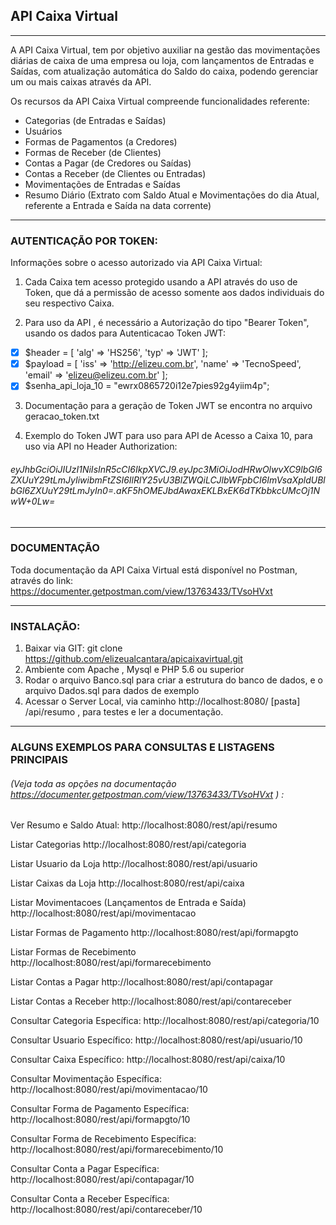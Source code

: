 ## API Caixa Virtual

_______

A API Caixa Virtual, tem por objetivo auxiliar na gestão das movimentações diárias de caixa de uma empresa ou loja, com lançamentos de Entradas e Saídas, com atualização automática do Saldo do caixa, podendo gerenciar um ou mais caixas através da API.


Os recursos da API Caixa Virtual compreende funcionalidades referente:


- Categorias (de Entradas e Saídas)
- Usuários
- Formas de Pagamentos (a Credores)
- Formas de Receber (de Clientes)
- Contas a Pagar (de Credores ou Saídas)
- Contas a Receber (de Clientes ou Entradas)
- Movimentações de Entradas e Saídas
- Resumo Diário (Extrato com Saldo Atual e Movimentações do dia Atual, referente a Entrada e Saída na data corrente)

* * * * * * * * * * 

### AUTENTICAÇÃO POR TOKEN:

Informações sobre o acesso autorizado via API Caixa Virtual:
 
1. Cada Caixa tem acesso protegido usando a API através do uso de Token, que dá a permissão de acesso somente aos dados individuais do seu respectivo Caixa.

2. Para uso da API , é necessário a Autorização do tipo "Bearer Token", usando os dados para Autenticacao Token JWT:

- [x] $header = [ 'alg' => 'HS256', 'typ' => 'JWT' ]; 
- [x] $payload = [ 'iss' => 'http://elizeu.com.br', 'name' => 'TecnoSpeed', 'email' => 'elizeu@elizeu.com.br' ]; 
- [x] $senha_api_loja_10 = "ewrx0865720i12e7pies92g4yiim4p";

3. Documentação para a geração de Token JWT se encontra no arquivo geracao_token.txt

4. Exemplo do Token JWT para uso para API de Acesso a Caixa 10, para uso via API no Header Authorization: 
###### eyJhbGciOiJIUzI1NiIsInR5cCI6IkpXVCJ9.eyJpc3MiOiJodHRwOlwvXC9lbGl6ZXUuY29tLmJyIiwibmFtZSI6IlRlY25vU3BlZWQiLCJlbWFpbCI6ImVsaXpldUBlbGl6ZXUuY29tLmJyIn0=.aKF5hOMEJbdAwaxEKLBxEK6dTKbbkcUMcOj1NwW+0Lw=

* * * * * * * * * * 

### DOCUMENTAÇÃO

Toda documentação da API Caixa Virtual está disponível no Postman, através do link:
https://documenter.getpostman.com/view/13763433/TVsoHVxt

* * * * * * * * * * 

### INSTALAÇÃO:

1. Baixar via GIT: git clone https://github.com/elizeualcantara/apicaixavirtual.git
2. Ambiente com Apache , Mysql e PHP 5.6 ou superior
3. Rodar o arquivo Banco.sql para criar a estrutura do banco de dados, e o arquivo Dados.sql para dados de exemplo 
4. Acessar o Server Local, via caminho http://localhost:8080/ [pasta] /api/resumo , para testes e ler a documentação.

* * * * * * * * * * 

### ALGUNS EXEMPLOS PARA CONSULTAS E LISTAGENS PRINCIPAIS 
###### (Veja toda as opções na documentação https://documenter.getpostman.com/view/13763433/TVsoHVxt ) :

Ver Resumo e Saldo Atual:
http://localhost:8080/rest/api/resumo

Listar Categorias
http://localhost:8080/rest/api/categoria

Listar Usuario da Loja
http://localhost:8080/rest/api/usuario

Listar Caixas da Loja
http://localhost:8080/rest/api/caixa

Listar Movimentacoes (Lançamentos de Entrada e Saída)
http://localhost:8080/rest/api/movimentacao

Listar Formas de Pagamento
http://localhost:8080/rest/api/formapgto

Listar Formas de Recebimento
http://localhost:8080/rest/api/formarecebimento

Listar Contas a Pagar
http://localhost:8080/rest/api/contapagar

Listar Contas a Receber
http://localhost:8080/rest/api/contareceber


Consultar Categoria Específica:
http://localhost:8080/rest/api/categoria/10

Consultar Usuario Específico:
http://localhost:8080/rest/api/usuario/10

Consultar Caixa Específico:
http://localhost:8080/rest/api/caixa/10

Consultar Movimentação Específica:
http://localhost:8080/rest/api/movimentacao/10

Consultar Forma de Pagamento Específica:
http://localhost:8080/rest/api/formapgto/10

Consultar Forma de Recebimento Específica:
http://localhost:8080/rest/api/formarecebimento/10

Consultar Conta a Pagar Específica:
http://localhost:8080/rest/api/contapagar/10

Consultar Conta a Receber Específica:
http://localhost:8080/rest/api/contareceber/10





